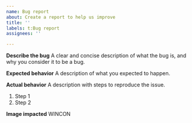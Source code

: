 ```yaml
---
name: Bug report
about: Create a report to help us improve
title: ''
labels: t:Bug report
assignees: ''

---
```


<!--- PLEASE USE THIS REPO FOR REQUESTS RELATED TO THE WINDOWS CONTAINER IMAGE -->
<!--- The other images have moved to https://github.com/actions/virtual-environments -->

**Describe the bug**
A clear and concise description of what the bug is, and why you consider it to be a bug.

**Expected behavior**
A description of what you expected to happen.

**Actual behavior**
A description with steps to reproduce the issue.

1. Step 1
2. Step 2

**Image impacted**
WINCON
<!--- PLEASE USE THIS REPO FOR REQUESTS RELATED TO THE WINDOWS CONTAINER IMAGE -->
<!--- The other images have moved to https://github.com/actions/virtual-environments -->
